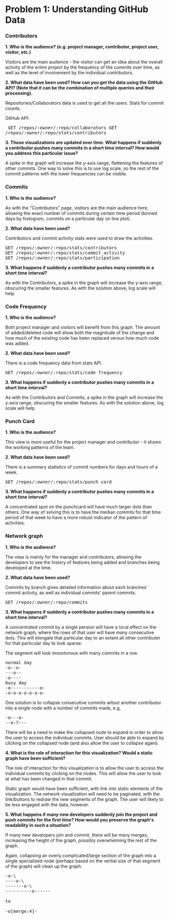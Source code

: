 # Problem 1: Understanding GitHub Data

### Contributors

__1. Who is the audience? (e.g. project manager, contributor, project user, visitor, etc.)__

Visitors are the main audience - the visitor can get an idea about the overall activity of the entire project by the frequency of the commits over time, as well as the level of involvement by the individual contributors.

__2. What data have been used? How can you get the data using the GitHub API? (Note that it can be the combination of multiple queries and their processing).__

Repositories/Collaborators data is used to get all the users. Stats for commit counts.

GitHub API: <pre>
GET /repos/:owner/:repo/collaborators
GET /repos/:owner/:repo/stats/contributors
</pre>

__3. Those visualizations are updated over time. What happens if suddenly a contributor pushes many commits in a short time interval? How would you address this particular issue?__

A spike in the graph will increase the y-axis range, flattening the features of other commits.  One way to solve this is to use log scale, so the rest of the commit patterns with the lower frequencies can be visible.


### Commits

__1. Who is the audience?__

As with the "Contributors" page, visitors are the main audience here, allowing the exact number of commits during certain time period (binned days by histogram, commits on a particular day on line plot).

__2. What data have been used?__

Contributors and commit activity stats were used to draw the activities.

<pre>
GET /repos/:owner/:repo/stats/contributors
GET /repos/:owner/:repo/stats/commit_activity
GET /repos/:owner/:repo/stats/participation
</pre>


__3. What happens if suddenly a contributor pushes many commits in a short time interval?__

As with the Contributors, a spike in the graph will increase the y-axis range, obscuring the smaller features.  As with the solution above, log scale will help.


### Code Frequency

__1. Who is the audience?__

Both project manager and visitors will benefit from this graph.  The amount of added/deleted code will show both the magnitude of the change and how much of the existing code has been replaced versus how much code was added.

__2. What data have been used?__

There is a code frequency data from stats API.
<pre>
GET /repos/:owner/:repo/stats/code_frequency
</pre>

__3. What happens if suddenly a contributor pushes many commits in a short time interval?__

As with the Contributors and Commits, a spike in the graph will increase the y-axis range, obscuring the smaller features.  As with the solution above, log scale will help.


### Punch Card

__1. Who is the audience?__

This view is more useful for the project manager and contributor - it shows the working patterns of the team.

__2. What data have been used?__

There is a summary statistics of commit numbers for days and hours of a week.

<pre>
GET /repos/:owner/:repo/stats/punch_card
</pre>

__3. What happens if suddenly a contributor pushes many commits in a short time interval?__

A concentrated spot on the punchcard will have much larger dots than others.  One way of solving this is to have the median commits for that time period of that week to have a more robust indicator of the pattern of activities.


### Network graph


__1. Who is the audience?__

The view is mainly for the manager and contributors, allowing the developers to see the history of features being added and branches being developed at the time.

__2. What data have been used?__

Commits by branch gives detailed information about each branches' commit activity, as well as individual commits' parent commits.

<pre>
GET /repos/:owner/:repo/commits
</pre>


__3. What happens if suddenly a contributor pushes many commits in a short time interval?__

A concentrated commit by a single persion will have a local effect on the network graph, where the rows of that user will have many consecutive dots.  This will elongate that particular day to an extent all other contributer for that particular day to look sparse.

The segment will look monotonous with many commits in a row
<pre>
normal day
-o--o-
---o--
-o----
busy day
-o-----------o-
-o-o-o-o-o-o-o-
</pre>
One solution is to collapse consecutive commits witout another contributor into a single node with a number of commits made, e.g,
<pre>
-o---o-
--o:7---
</pre>

There will be a need to make the collapsed node to expand in order to allow the user to access the individual commits. User should be able to expand by clicking on the collapsed node (and also allow the user to collapse again).


__4. What is the role of interaction for this visualization? Would a static graph have been sufficient?__

The role of interaction for this visualization is to allow the user to access the individual commits by clicking on the nodes.  This will allow the user to look at what has been changed in that commit.

Static graph would have been sufficient, with link into static elements of the visualization.  The network visualization will need to be paginated, with the link/buttons to redraw the new segments of the graph.  The user will likely to be less engaged with the data, however.

__5. What happens if many new developers suddenly join the project and push commits for the first time? How would you preserve the graph's readability in such a situation?__

If many new developers join and commit, there will be many merges, increasing the height of the graph, possibly overwhelming the rest of the graph.  

Again, collapsing an overly complicated/large section of the graph into a single specialized node (perhaps based on the vertial size of that segment of the graph) will clean up the graph.

<pre>
-o-\
----o-\
-------o-\
----------o------

to

-o[merge:4]-
</pre>

